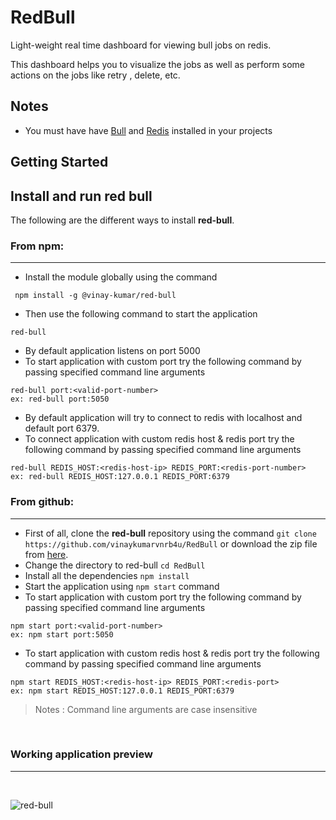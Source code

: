 # RedBull
Light-weight real time dashboard for viewing bull jobs on redis.

This dashboard helps you to visualize the jobs as well as perform some actions on the jobs like retry , delete, etc.

## Notes

- You must have have [Bull](https://github.com/OptimalBits/bull) and [Redis](https://redis.io/) installed in your projects

## Getting Started ##
## Install and run red bull

The following are the different ways to install **red-bull**.

### From npm:
---

 - Install the module globally using the command

```
 npm install -g @vinay-kumar/red-bull
 ```

 - Then use the following command to start the application

 ```
 red-bull
 ```

 - By default application listens on port 5000
 - To start application with custom port try the following command by passing specified command line arguments
 ```
red-bull port:<valid-port-number>
ex: red-bull port:5050
 ```

 - By default application will try to connect to redis with localhost and default port 6379.
 - To connect application with custom redis host & redis port try the following command by passing specified command line arguments
 ```
red-bull REDIS_HOST:<redis-host-ip> REDIS_PORT:<redis-port-number>
ex: red-bull REDIS_HOST:127.0.0.1 REDIS_PORT:6379
 ```

### From github:
---
 - First of all, clone the **red-bull** repository using the command ```git clone https://github.com/vinaykumarvnrb4u/RedBull``` or download the zip file from [here](https://github.com/vinaykumarvnrb4u/RedBull/archive/refs/heads/master.zip).
 - Change the directory to red-bull ```cd RedBull```
 - Install all the dependencies ```npm install```
 - Start the application using ```npm start``` command
 - To start application with custom port try the following command by passing specified command line arguments
 ```
npm start port:<valid-port-number>
ex: npm start port:5050
 ```
 - To start application with custom redis host & redis port try the following command by passing specified command line arguments
 ```
npm start REDIS_HOST:<redis-host-ip> REDIS_PORT:<redis-port>
ex: npm start REDIS_HOST:127.0.0.1 REDIS_PORT:6379
 ```

> Notes : Command line arguments are case insensitive

<br>

### Working application preview
---
<br>

![red-bull](https://user-images.githubusercontent.com/55359359/136439510-f0fc7214-4105-4be3-a5d0-c99d25910e67.gif)

